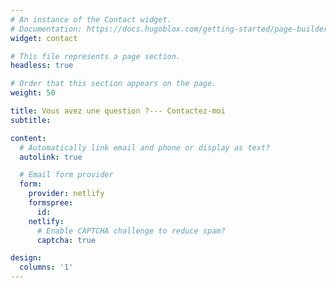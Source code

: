 ```yaml
---
# An instance of the Contact widget.
# Documentation: https://docs.hugoblox.com/getting-started/page-builder/
widget: contact

# This file represents a page section.
headless: true

# Order that this section appears on the page.
weight: 50

title: Vous avez une question ?--- Contactez-moi
subtitle:

content:
  # Automatically link email and phone or display as text?
  autolink: true

  # Email form provider
  form:
    provider: netlify
    formspree:
      id:
    netlify:
      # Enable CAPTCHA challenge to reduce spam?
      captcha: true

design:
  columns: '1'
---
```

